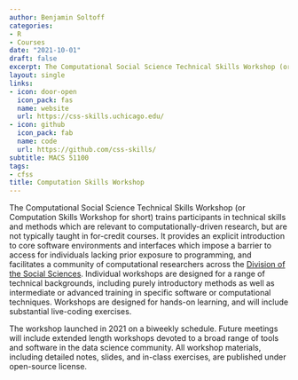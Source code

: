 ```yaml
---
author: Benjamin Soltoff
categories:
- R
- Courses
date: "2021-10-01"
draft: false
excerpt: The Computational Social Science Technical Skills Workshop (or Computation Skills Workshop for short) trains participants in technical skills and methods which are relevant to computationally-driven research, but are not typically taught in for-credit courses. It provides an explicit introduction to core software environments and interfaces which impose a barrier to access for individuals lacking prior exposure to programming, and facilitates a community of computational researchers across the Division of the Social Sciences.
layout: single
links:
- icon: door-open
  icon_pack: fas
  name: website
  url: https://css-skills.uchicago.edu/
- icon: github
  icon_pack: fab
  name: code
  url: https://github.com/css-skills/
subtitle: MACS 51100
tags:
- cfss
title: Computation Skills Workshop
---
```


The Computational Social Science Technical Skills Workshop (or Computation Skills Workshop for short) trains participants in technical skills and methods which are relevant to computationally-driven research, but are not typically taught in for-credit courses. It provides an explicit introduction to core software environments and interfaces which impose a barrier to access for individuals lacking prior exposure to programming, and facilitates a community of computational researchers across the [Division of the Social Sciences](https://socialsciences.uchicago.edu/). Individual workshops are designed for a range of technical backgrounds, including purely introductory methods as well as intermediate or advanced training in specific software or computational techniques. Workshops are designed for hands-on learning, and will include substantial live-coding exercises.

The workshop launched in 2021 on a biweekly schedule. Future meetings will include extended length workshops devoted to a broad range of tools and software in the data science community. All workshop materials, including detailed notes, slides, and in-class exercises, are published under open-source license.
